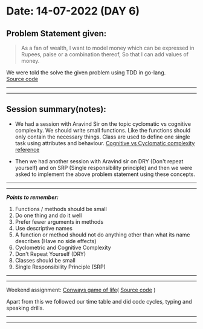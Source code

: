 # Date: 14-07-2022 (DAY 6)

## Problem Statement given:

>As a fan of wealth, 
I want to model money which can be expressed in Rupees, paise or a combination thereof, 
So that I can add values of money.

We were told the solve the given problem using TDD in go-lang. <br>[Source code](https://github.com/maryada6/currency)

---
---

## Session summary(notes):

* We had a session with Aravind Sir on the topic cyclomatic vs cognitive complexity. We should write small functions. Like the functions should only contain the necessary things. Class are used to define one single task using attributes and behaviour.
[Cognitive vs Cyclomatic complexity reference](https://tomasvotruba.com/blog/2018/05/21/is-your-code-readable-by-humans-cognitive-complexity-tells-you/)

* Then we had another session with Aravind sir on DRY (Don't repeat yourself) and on SRP (Single responsibility principle) and then we were asked to implement the above problem statement using these concepts.
---
---

***Points to remember:***

1. Functions / methods should be small
2. Do one thing and do it well
3. Prefer fewer arguments in methods
4. Use descriptive names
5. A function or method should not do anything other than what its name describes (Have no side effects)
6. Cyclometric and Cognitive Complexity
7. Don't Repeat Yourself (DRY)
8. Classes should be small
9. Single Responsibility Principle (SRP)

---
---

Weekend assignment: [Conways game of life](https://en.wikipedia.org/wiki/Conway%27s_Game_of_Life)( [Source code](https://github.com/maryada6/game-of-life) )

Apart from this we followed our time table and did code cycles, typing and speaking drills.

---
---
